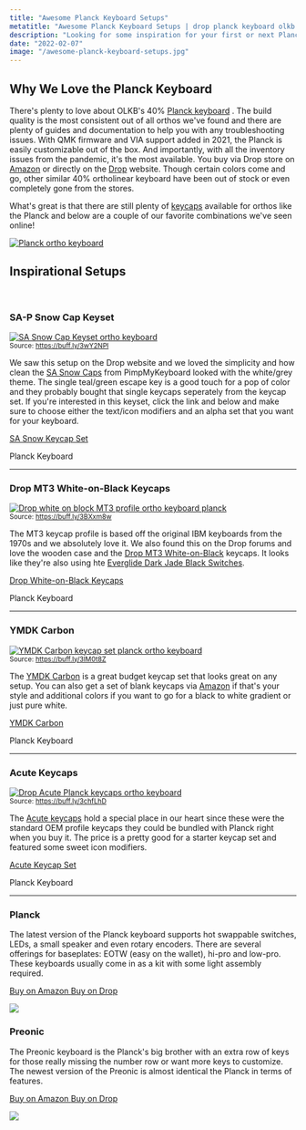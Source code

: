 ```yaml
---
title: "Awesome Planck Keyboard Setups"
metatitle: "Awesome Planck Keyboard Setups | drop planck keyboard olkb 40 keyboard ortholinear keyboard"
description: "Looking for some inspiration for your first or next Planck keyboard setup? Check out our picks of beautiful ortholinear keyboards to get inspriation from."
date: "2022-02-07"
image: "/awesome-planck-keyboard-setups.jpg"
---
```


<div class="row align-items-center"><div class="col-lg-7">

## Why We Love the Planck Keyboard

There's plenty to love about OLKB's 40% [Planck keyboard](/olkb) . The build quality is the most consistent out of all orthos we've found and there are plenty of guides and documentation to help you with any troubleshooting issues. With QMK firmware and VIA support added in 2021, the Planck is easily customizable out of the box. And importantly, with all the inventory issues from the pandemic, it's the most available. You buy via Drop store on [Amazon](https://amzn.to/333pMu0) or directly on the [Drop](https://drop.com/buy/preonic-mechanical-keyboard?utm_source=linkshare&referer=T93XGG) website. Though certain colors come and go, other similar 40% ortholinear keyboard have been out of stock or even completely gone from the stores.

What's great is that there are still plenty of [keycaps](/keycaps) available for orthos like the Planck and below are a couple of our favorite combinations we've seen online!

</div>
<div class="col-lg-5">

<a href="https://amzn.to/333pMu0">
<img src="/planck-2.jpg" class="img-fluid" alt="Planck ortho keyboard ">
</a>
</div>
</div>

## Inspirational Setups

<br/>

<div class="row align-items-center"><div class="col-lg-7">

### SA-P Snow Cap Keyset

<a href="https://pimpmykeyboard.com/sa-p-snow-cap-keyset-original/?afmc=5w&utm_campaign=5w&utm_source=leaddyno&utm_medium=affiliate"><img src="/blog/sa-snowcaps-planck.jpg" class="img-fluid" alt="SA Snow Cap Keyset ortho keyboard"></a><br/>
<small>Source: <a href="https://buff.ly/3wY2NPl">https://buff.ly/3wY2NPl</a></small>

</div>
<div class="col-lg-5">

We saw this setup on the Drop website and we loved the simplicity and how clean the [SA Snow Caps]() from PimpMyKeyboard looked with the white/grey theme. The single teal/green escape key is a good touch for a pop of color and they probably bought that single keycaps seperately from the keycap set. If you're interested in this keyset, click the link and below and make sure to choose either the text/icon modifiers and an alpha set that you want for your keyboard.

<a href="https://pimpmykeyboard.com/sa-p-snow-cap-keyset-original/?afmc=5w&utm_campaign=5w&utm_source=leaddyno&utm_medium=affiliate" class="btn btn-primary">SA Snow Keycap Set</a>

<a class="btn btn-outline-primary" ref="https://amzn.to/2SJoa7z">Planck Keyboard</a>

</div>
</div>

---

<div class="row align-items-center"><div class="col-lg-7">

### Drop MT3 White-on-Black Keycaps

<a href="https://amzn.to/3BzUg69"><img src="/blog/drop-mt3-wob-planck.jpg" class="img-fluid" alt="Drop white on block MT3 profile ortho keyboard planck"></a><br/>
<small>Source: <a href="https://buff.ly/3BXxm8w">https://buff.ly/3BXxm8w</a></small>

</div>
<div class="col-lg-5">

The MT3 keycap profile is based off the original IBM keyboards from the 1970s and we absolutely love it. We also found this on the Drop forums and love the wooden case and the [Drop MT3 White-on-Black](https://amzn.to/3BzUg69) keycaps. It looks like they're also using hte [Everglide Dark Jade Black Switches](https://amzn.to/35RJHAR).

<a href="https://amzn.to/3BzUg69" class="btn btn-primary">Drop White-on-Black Keycaps</a>

<a class="btn btn-outline-primary" ref="https://amzn.to/2SJoa7z">Planck Keyboard</a>

</div>
</div>

---

<div class="row align-items-center"><div class="col-lg-7">

### YMDK Carbon

<a href="https://amzn.to/3DEKmCd"><img src="/blog/ymdk-carbon-planck.jpg" class="img-fluid" alt="YMDK Carbon keycap set planck ortho keyboard"></a><br/>
<small>Source: <a href="https://buff.ly/3lM0t8Z">https://buff.ly/3lM0t8Z</a></small>

</div>
<div class="col-lg-5">

The [YMDK Carbon](https://amzn.to/3DEKmCd) is a great budget keycap set that looks great on any setup. You can also get a set of blank keycaps via [Amazon](https://amzn.to/3DEKmCd) if that's your style and additional colors if you want to go for a black to white gradient or just pure white.

<a href="https://amzn.to/3DEKmCd" class="btn btn-primary">YMDK Carbon</a>

<a class="btn btn-outline-primary" ref="https://amzn.to/2SJoa7z">Planck Keyboard</a>

</div>
</div>

---

<div class="row align-items-center"><div class="col-lg-7">

### Acute Keycaps

<a href="https://amzn.to/3rzSVKH"><img src="/blog/drop-acute-planck.jpg" class="img-fluid" alt="Drop Acute Planck keycaps ortho keyboard"></a><br/>
<small>Source: <a href="https://buff.ly/3chfLhD">https://buff.ly/3chfLhD</a></small>

</div>
<div class="col-lg-5">

The [Acute keycaps](https://amzn.to/3rzSVKH) hold a special place in our heart since these were the standard OEM profile keycaps they could be bundled with Planck right when you buy it. The price is a pretty good for a starter keycap set and featured some sweet icon modifiers.

<a href="https://amzn.to/3rzSVKH" class="btn btn-primary">Acute Keycap Set</a>

<a class="btn btn-outline-primary" ref="https://amzn.to/2SJoa7z">Planck Keyboard</a>

</div></div>

---

<div class="row mt-5">
<div class="col-lg-6">

### Planck

The latest version of the Planck keyboard supports hot swappable switches, LEDs, a small speaker and even rotary encoders. There are several offerings for baseplates: EOTW (easy on the wallet), hi-pro and low-pro. These keyboards usually come in as a kit with some light assembly required.

<a class="btn btn-primary mr-2" href="https://amzn.to/333pMu0">
    Buy on Amazon
</a>

<a class="btn btn-secondary mr-2" href="https://drop.com/buy/planck-mechanical-keyboard?utm_source=linkshare&referer=T93XGG">
    Buy on Drop
</a>

<a href="https://www.amazon.com/dp/B08LX7ZXS4?&linkCode=li3&tag=tryorthokey06-20&linkId=0b7b9faf09aac73db64f301ec3da89ce&language=en_US&ref_=as_li_ss_il" target="_blank"><img border="0" src="//ws-na.amazon-adsystem.com/widgets/q?_encoding=UTF8&ASIN=B08LX7ZXS4&Format=_SL250_&ID=AsinImage&MarketPlace=US&ServiceVersion=20070822&WS=1&tag=tryorthokey06-20&language=en_US" ></a><img src="https://ir-na.amazon-adsystem.com/e/ir?t=tryorthokey06-20&language=en_US&l=li3&o=1&a=B08LX7ZXS4" width="1" height="1" border="0" alt="" style="border:none !important; margin:0px !important;" />

</div>
<div class="col-lg-6">

### Preonic

The Preonic keyboard is the Planck's big brother with an extra row of keys for those really missing the number row or want more keys to customize. The newest version of the Preonic is almost identical the Planck in terms of features.

<a class="btn btn-primary mr-2" href="https://amzn.to/3xzTDbF">
    Buy on Amazon
</a>

<a class="btn btn-secondary mr-2" href="https://drop.com/buy/preonic-mechanical-keyboard?utm_source=linkshare&referer=T93XGG">
    Buy on Drop
</a>

<a href="https://www.amazon.com/dp/B08L3WKZ73?&linkCode=li3&tag=tryorthokey06-20&linkId=6af0b7506a61073b0723facda319622d&language=en_US&ref_=as_li_ss_il" target="_blank"><img border="0" src="//ws-na.amazon-adsystem.com/widgets/q?_encoding=UTF8&ASIN=B08L3WKZ73&Format=_SL250_&ID=AsinImage&MarketPlace=US&ServiceVersion=20070822&WS=1&tag=tryorthokey06-20&language=en_US" ></a><img src="https://ir-na.amazon-adsystem.com/e/ir?t=tryorthokey06-20&language=en_US&l=li3&o=1&a=B08L3WKZ73" width="1" height="1" border="0" alt="" style="border:none !important; margin:0px !important;" />

</div>
</div>
